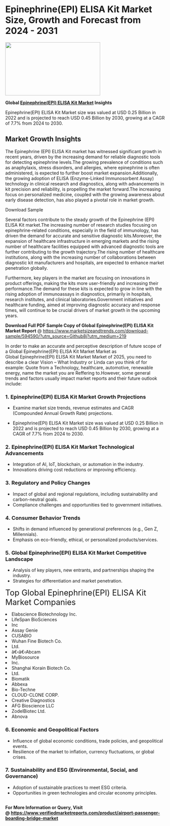 <H1>Epinephrine(EPI) ELISA Kit Market Size, Growth and Forecast from 2024 - 2031</H1><img class="aligncenter size-medium wp-image-584254" src="https://thirdeyenews.in/wp-content/uploads/2024/09/Global-Market-Research-300x168.jpeg" alt="" width="300" height="168" /><p><strong>Global&nbsp;<a href="https://www.marketsizeandtrends.com/download-sample/594590/?utm_source=Github8j?utm_medium=219">Epinephrine(EPI) ELISA Kit Market</a> Insights</strong></p><p>Epinephrine(EPI) ELISA Kit Market size was valued at USD 0.25 Billion in 2022 and is projected to reach USD 0.45 Billion by 2030, growing at a CAGR of 7.7% from 2024 to 2030.</p><p><h2>Market Growth Insights</h2> <p>The Epinephrine (EPI) ELISA Kit market has witnessed significant growth in recent years, driven by the increasing demand for reliable diagnostic tools for detecting epinephrine levels.The growing prevalence of conditions such as anaphylaxis, stress disorders, and allergies, where epinephrine is often administered, is expected to further boost market expansion.Additionally, the growing adoption of ELISA (Enzyme-Linked Immunosorbent Assay) technology in clinical research and diagnostics, along with advancements in kit precision and reliability, is propelling the market forward.The increasing focus on personalized medicine, coupled with the growing awareness about early disease detection, has also played a pivotal role in market growth.</p> <p>Download Sample</p> <p>Several factors contribute to the steady growth of the Epinephrine (EPI) ELISA Kit market.The increasing number of research studies focusing on epinephrine-related conditions, especially in the field of immunology, has driven the demand for accurate and sensitive diagnostic kits.Moreover, the expansion of healthcare infrastructure in emerging markets and the rising number of healthcare facilities equipped with advanced diagnostic tools are further contributing to the growth trajectory.The rising number of healthcare institutions, along with the increasing number of collaborations between diagnostic kit manufacturers and hospitals, are expected to enhance market penetration globally.</p> <p>Furthermore, key players in the market are focusing on innovations in product offerings, making the kits more user-friendly and increasing their performance.The demand for these kits is expected to grow in line with the rising adoption of immunoassays in diagnostics, primarily in hospitals, research institutes, and clinical laboratories.Government initiatives and healthcare funding, aimed at improving diagnostic accuracy and response times, will continue to be crucial drivers of market growth in the upcoming years.</p> <p></p><p><span class=""><strong>Download Full PDF Sample Copy of Global Epinephrine(EPI) ELISA Kit Market Report</strong> @ <a href="https://www.marketsizeandtrends.com/download-sample/594590/?utm_source=Github8j?utm_medium=219" target="_blank">https://www.marketsizeandtrends.com/download-sample/594590/?utm_source=Github8j?utm_medium=219</a></span></p><p>In order to make an accurate and perceptive description of future scope of a Global&nbsp;Epinephrine(EPI) ELISA Kit Market Market as Global&nbsp;Epinephrine(EPI) ELISA Kit Market Market of 2025, you need to describe a clear Vision &ndash; What Industry or Linda can you think of for example: Quote from a Technology, healthcare, automotive, renewable energy, name the market you are Reffering to.However, some general trends and factors usually impact market reports and their future outlook include:</p><h3>1.&nbsp;<strong>Epinephrine(EPI) ELISA Kit Market Growth Projections</strong></h3><ul><li>Examine market size trends, revenue estimates and CAGR (Compounded Annual Growth Rate) projections.</li><li><p>Epinephrine(EPI) ELISA Kit Market size was valued at USD 0.25 Billion in 2022 and is projected to reach USD 0.45 Billion by 2030, growing at a CAGR of 7.7% from 2024 to 2030.</p></li></ul><h3>2.&nbsp;<strong>Epinephrine(EPI) ELISA Kit Market Technological Advancements</strong></h3><ul><li>Integration of AI, IoT, blockchain, or automation in the industry.</li><li>Innovations driving cost reductions or improving efficiency.</li></ul><h3>3.&nbsp;<strong>Regulatory and Policy Changes</strong></h3><ul><li>Impact of global and regional regulations, including sustainability and carbon-neutral goals.</li><li>Compliance challenges and opportunities tied to government initiatives.</li></ul><h3>4.&nbsp;<strong>Consumer Behavior Trends</strong></h3><ul><li>Shifts in demand influenced by generational preferences (e.g., Gen Z, Millennials).</li><li>Emphasis on eco-friendly, ethical, or personalized products/services.</li></ul><h3>5.&nbsp;<strong>Global Epinephrine(EPI) ELISA Kit Market Competitive Landscape</strong></h3><ul><li>Analysis of key players, new entrants, and partnerships shaping the industry.</li><li>Strategies for differentiation and market penetration.</li></ul><p data-pm-slice="1 1 []"><span style="color: inherit; font-family: inherit; font-size: 25px;">Top Global Epinephrine(EPI) ELISA Kit Market Companies</span></p><div class="" data-test-id=""><p><li>Elabscience Biotechnology Inc.</li><li> LifeSpan BioSciences</li><li> Inc</li><li> Assay Genie</li><li> CUSABIO</li><li> Wuhan Fine Biotech Co.</li><li> Ltd.</li><li> â€‹â€‹Abcam</li><li> MyBiosource</li><li> Inc.</li><li> Shanghai Korain Biotech Co.</li><li> Ltd.</li><li> Biomatik</li><li> Abbexa</li><li> Bio-Techne</li><li> CLOUD-CLONE CORP.</li><li> Creative Diagnostics</li><li> AFG Bioscience LLC</li><li> ZodelBiotec Ltd.</li><li> Abnova</li></p></div><h3>6.&nbsp;<strong>Economic and Geopolitical Factors</strong></h3><ul><li>Influence of global economic conditions, trade policies, and geopolitical events.</li><li>Resilience of the market to inflation, currency fluctuations, or global crises.</li></ul><h3>7.&nbsp;<strong>Sustainability and ESG (Environmental, Social, and Governance)</strong></h3><ul><li>Adoption of sustainable practices to meet ESG criteria.</li><li>Opportunities in green technologies and circular economy principles.</li></ul><h2><strong style="font-size: 14px;">For More Information or Query, Visit @&nbsp;</strong><a style="background-color: #ffffff; font-size: 14px;" href="https://www.marketsizeandtrends.com/report/epinephrine-epi-elisa-kit-market/" target="_blank">https://www.verifiedmarketreports.com/product/airport-passenger-boarding-bridge-market</a></h2>